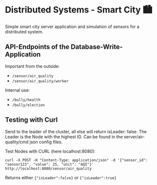 # Distributed Systems - Smart City 🏙️

Simple smart city server application and simulation of sensors for a distributed system.

## API-Endpoints of the Database-Write-Application

Important from the outside:

- `/sensor/air_quality`
- `/sensor/air_quality/worker`

Internal use:

- `/bully/health`
- `/bully/election`

## Testing with Curl

Send to the leader of the cluster, all else will return isLeader: false. The Leader is the Node with the highest ID. Can be found in the server/air-quality/cmd json config files.

Test Nodes with CURL (here localhost:8080):

`curl -X POST -H "Content-Type: application/json" -d '{"sensor_id": "sensor123", "value": 25, "unit": "AQI"}' http://localhost:8080/sensor/air_quality
`

Returns either `{"isLeader":false}` or `{"isLeader":true}`
